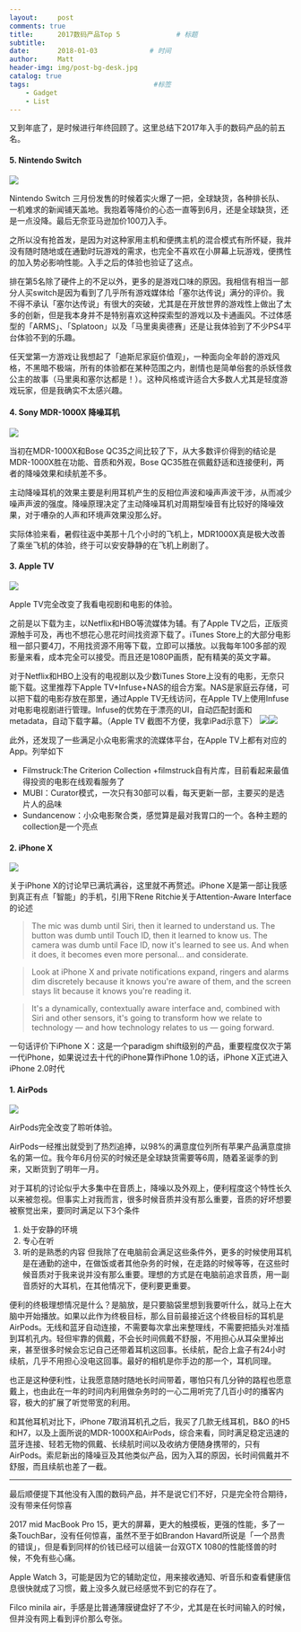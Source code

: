 ```yaml
---
layout:     post           
comments: true
title:      2017数码产品Top 5              # 标题 
subtitle:   
date:       2018-01-03             # 时间
author:     Matt                   
header-img: img/post-bg-desk.jpg    
catalog: true                      
tags:                               #标签
    - Gadget
    - List
---
```

又到年底了，是时候进行年终回顾了。这里总结下2017年入手的数码产品的前五名。

#### 5. Nintendo Switch
![](http://p4cxmty15.bkt.clouddn.com/2019D734-CC0C-47B5-9EB9-600A8CBE6F51.jpg)

Nintendo Switch 三月份发售的时候着实火爆了一把，全球缺货，各种排长队、一机难求的新闻铺天盖地。我抱着等降价的心态一直等到6月，还是全球缺货，还是一点没降。最后无奈亚马逊加价100刀入手。

之所以没有抢首发，是因为对这种家用主机和便携主机的混合模式有所怀疑，我并没有随时随地或在通勤时玩游戏的需求，也完全不喜欢在小屏幕上玩游戏，便携性的加入势必影响性能。入手之后的体验也验证了这点。

排在第5名除了硬件上的不足以外，更多的是游戏口味的原因。我相信有相当一部分人买switch是因为看到了几乎所有游戏媒体给「塞尔达传说」满分的评价。我不得不承认「塞尔达传说」有很大的突破，尤其是在开放世界的游戏性上做出了太多的创新，但是我本身并不是特别喜欢这种探索型的游戏以及卡通画风。不过体感型的「ARMS」、「Splatoon」以及「马里奥奥德赛」还是让我体验到了不少PS4平台体验不到的乐趣。

任天堂第一方游戏让我想起了「迪斯尼家庭价值观」，一种面向全年龄的游戏风格，不黑暗不极端，所有的体验都在某种范围之内，剧情也是简单俗套的杀妖怪救公主的故事（马里奥和塞尔达都是！）。这种风格或许适合大多数人尤其是轻度游戏玩家，但是我确实不太感兴趣。

#### 4. Sony MDR-1000X 降噪耳机 
![](http://p4cxmty15.bkt.clouddn.com/DEDA5906-20C4-4304-B3EA-BF5AF76EA7B9.jpg)

当初在MDR-1000X和Bose QC35之间比较了下，从大多数评价得到的结论是MDR-1000X胜在功能、音质和外观，Bose QC35胜在佩戴舒适和连接便利，两者的降噪效果和续航差不多。

主动降噪耳机的效果主要是利用耳机产生的反相位声波和噪声声波干涉，从而减少噪声声波的强度。降噪原理决定了主动降噪耳机对周期型噪音有比较好的降噪效果，对于嘈杂的人声和环境声效果没那么好。

实际体验来看，暑假往返中美那十几个小时的飞机上，MDR1000X真是极大改善了乘坐飞机的体验，终于可以安安静静的在飞机上刷剧了。

#### 3. Apple TV
![](http://p4cxmty15.bkt.clouddn.com/IMG_9455.jpg)

Apple TV完全改变了我看电视剧和电影的体验。

之前是以下载为主，以Netflix和HBO等流媒体为辅。有了Apple TV之后，正版资源触手可及，再也不想花心思花时间找资源下载了。iTunes Store上的大部分电影租一部只要4刀，不用找资源不用等下载，立即可以播放。以我每年100多部的观影量来看，成本完全可以接受。而且还是1080P画质，配有精美的英文字幕。

对于Netflix和HBO上没有的电视剧以及少数iTunes Store上没有的电影，无奈只能下载。这里推荐下Apple TV+Infuse+NAS的组合方案。NAS是家庭云存储，可以把下载的电影存放在那里，通过Apple TV无线访问，在Apple TV上使用Infuse对电影电视剧进行管理。Infuse的优势在于漂亮的UI，自动匹配封面和metadata，自动下载字幕。（Apple TV 截图不方便，我拿iPad示意下）
![](http://p4cxmty15.bkt.clouddn.com/IMG_0093.png)![](http://p4cxmty15.bkt.clouddn.com/IMG_0094.png)

此外，还发现了一些满足小众电影需求的流媒体平台，在Apple TV上都有对应的App。列举如下
- Filmstruck:The Criterion Collection +filmstruck自有片库，目前看起来最值得投资的电影在线观看服务了
- MUBI：Curator模式，一次只有30部可以看，每天更新一部，主要买的是选片人的品味
- Sundancenow：小众电影聚合类，感觉算是最对我胃口的一个。各种主题的collection是一个亮点

#### 2. iPhone X
![](http://p4cxmty15.bkt.clouddn.com/007124B8-C471-44A3-9320-3B61238B6B5C.jpg)

关于iPhone X的讨论早已满坑满谷，这里就不再赘述。iPhone X是第一部让我感到真正有点「智能」的手机，引用下Rene Ritchie关于Attention-Aware Interface的论述
> The mic was dumb until Siri, then it learned to understand us. The button was dumb until Touch ID, then it learned to know us. The camera was dumb until Face ID, now it's learned to see us. And when it does, it becomes even more personal... and considerate.

> Look at iPhone X and private notifications expand, ringers and alarms dim discretely because it knows you're aware of them, and the screen stays lit because it knows you're reading it.

> It's a dynamically, contextually aware interface and, combined with Siri and other sensors, it's going to transform how we relate to technology — and how technology relates to us — going forward.

一句话评价下iPhone X：这是一个paradigm shift级别的产品，重要程度仅次于第一代iPhone，如果说过去十代的iPhone算作iPhone 1.0的话，iPhone X正式进入iPhone 2.0时代 ​

#### 1. AirPods
![](http://p4cxmty15.bkt.clouddn.com/9FE4880A-E380-485E-9545-CF9DF1C4ED79.jpg)

AirPods完全改变了聆听体验。

AirPods一经推出就受到了热烈追捧，以98%的满意度位列所有苹果产品满意度排名的第一位。我今年6月份买的时候还是全球缺货需要等6周，随着圣诞季的到来，又断货到了明年一月。

对于耳机的讨论似乎大多集中在音质上，降噪以及外观上，便利程度这个特性长久以来被忽视。但事实上对我而言，很多时候音质并没有那么重要，音质的好坏想要被察觉出来，要同时满足以下3个条件
1. 处于安静的环境
2. 专心在听
3. 听的是熟悉的内容
但我除了在电脑前会满足这些条件外，更多的时候使用耳机是在通勤的途中，在做饭或者其他杂务的时候，在走路的时候等等，在这些时候音质对于我来说并没有那么重要。理想的方式是在电脑前追求音质，用一副音质好的大耳机，在其他情况下，便利要更重要。

便利的终极理想情况是什么？是脑放，是只要脑袋里想到我要听什么，就马上在大脑中开始播放。如果以此作为终极目标，那么目前最接近这个终极目标的耳机是AirPods。无线和蓝牙自动连接，不需要每次拿出来整理线，不需要把插头对准插到耳机孔内。轻但牢靠的佩戴，不会长时间佩戴不舒服，不用担心从耳朵里掉出来，甚至很多时候会忘记自己还带着耳机这回事。长续航，配合上盒子有24小时续航，几乎不用担心没电这回事。最好的相机是你手边的那一个，耳机同理。

也正是这种便利性，让我愿意随时随地长时间带着，哪怕只有几分钟的路程也愿意戴上，也由此在一年的时间内利用做杂务时的一心二用听完了几百小时的播客内容，极大的扩展了听觉带宽的利用。

和其他耳机对比下，iPhone 7取消耳机孔之后，我买了几款无线耳机，B&O 的H5和H7，以及上面所说的MDR-1000X和AirPods，综合来看，同时满足稳定迅速的蓝牙连接、轻若无物的佩戴、长续航时间以及收纳方便随身携带的，只有AirPods。索尼新出的降噪豆及其他类似产品，因为入耳的原因，长时间佩戴并不舒服，而且续航也差了一截。

---- 
最后顺便提下其他没有入围的数码产品，并不是说它们不好，只是完全符合期待，没有带来任何惊喜

2017 mid MacBook Pro 15，更大的屏幕，更大的触摸板，更强的性能，多了一条TouchBar，没有任何惊喜，虽然不至于如Brandon Havard所说是「一个昂贵的错误」，但是看到同样的价钱已经可以组装一台双GTX 1080的性能怪兽的时候，不免有些心痛。

Apple Watch 3，可能是因为它的辅助定位，用来接收通知、听音乐和查看健康信息很快就成了习惯，戴上没多久就已经感觉不到它的存在了。

Filco minila air，手感是比普通薄膜键盘好了不少，尤其是在长时间输入的时候，但并没有网上看到评价那么夸张。



